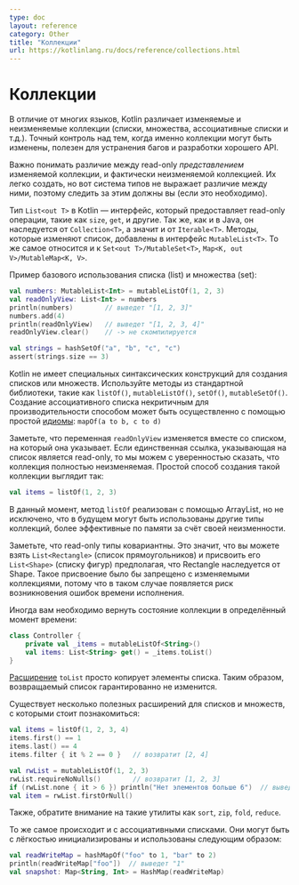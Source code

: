```yaml
---
type: doc
layout: reference
category: Other
title: "Коллекции"
url: https://kotlinlang.ru/docs/reference/collections.html
---
```


<!--# Collections-->
# Коллекции

<!--Unlike many languages, Kotlin distinguishes between mutable and immutable collections (lists, sets, maps, etc). 
Precise control over exactly when collections can be edited is useful for eliminating bugs, and for designing good APIs.

It is important to understand up front the difference between a read only _view_ of a mutable collection, 
and an actually immutable collection. Both are easy to create, but the type system doesn't express the difference, 
so keeping track of that (if it's relevant) is up to you.

The Kotlin `List<out T>` type is an interface that provides read only operations like `size`, `get` and so on. Like in Java, 
it inherits from `Collection<T>` and that in turn inherits from `Iterable<T>`. Methods that change the list are added by the 
`MutableList<T>` interface. This pattern holds also for `Set<out T>/MutableSet<T>` and `Map<K, out V>/MutableMap<K, V>`.

We can see basic usage of the list and set types below: -->
В отличие от многих языков, Kotlin различает изменяемые и неизменяемые коллекции (списки, множества, ассоциативные списки и т.д.).
Точный контроль над тем, когда именно коллекции могут быть изменены, полезен для устранения багов и разработки хорошего API.

Важно понимать различие между read-only _представлением_ изменяемой коллекции, и фактически неизменяемой коллекцией. 
Их легко создать, но вот система типов не выражает различие между ними, поэтому следить за этим должны вы (если это необходимо).

Тип `List<out T>` в Kotlin — интерфейс, который предоставляет read-only операции, такие как `size`, `get`, и другие. Так же, как и в Java, 
он наследуется от `Collection<T>`, а значит и от `Iterable<T>`. Методы, которые изменяют список, добавлены в интерфейс `MutableList<T>`.
То же самое относится и к `Set<out T>/MutableSet<T>`, `Map<K, out V>/MutableMap<K, V>`.

Пример базового использования списка (list) и множества (set):

``` kotlin
val numbers: MutableList<Int> = mutableListOf(1, 2, 3)
val readOnlyView: List<Int> = numbers
println(numbers)        // выведет "[1, 2, 3]"
numbers.add(4)
println(readOnlyView)   // выведет "[1, 2, 3, 4]"
readOnlyView.clear()    // -> не скомпилируется

val strings = hashSetOf("a", "b", "c", "c")
assert(strings.size == 3)
```

<!--Kotlin does not have dedicated syntax constructs for creating lists or sets. Use methods from the standard library, such as
`listOf()`, `mutableListOf()`, `setOf()`, `mutableSetOf()`.
Map creation in NOT performance-critical code can be accomplished with a simple [idiom](idioms.html#read-only-map): 
`mapOf(a to b, c to d)` -->
Kotlin не имеет специальных синтаксических конструкций для создания списков или множеств. Используйте методы из стандартной библиотеки,
такие как `listOf()`, `mutableListOf()`, `setOf()`, `mutableSetOf()`.
Создание ассоциативного списка некритичным для производительности способом может быть осуществленно с помощью простой [идиомы](idioms.html#Read-only-ассоциативный-список):
`mapOf(a to b, c to d)`

<!--Note that the `readOnlyView` variable points to the same list and changes as the underlying list changes. 
If the only references that exist to a list are of the read only variety, we can consider the collection fully immutable. 
A simple way to create such a collection is like this:-->
Заметьте, что переменная `readOnlyView` изменяется вместе со списком, на который она указывает. Если единственная ссылка, указывающая
на список является read-only, то мы можем с уверенностью сказать, что коллекция полностью неизменяемая.
Простой способ создания такой коллекции выглядит так:
``` kotlin
val items = listOf(1, 2, 3)
```

<!--Currently, the `listOf` method is implemented using an array list, but in future more memory-efficient fully immutable 
collection types could be returned that exploit the fact that they know they can't change.-->
В данный момент, метод `listOf` реализован с помощью ArrayList, но не исключено, что в будущем могут быть использованы другие типы коллекций, более эффективные по памяти за счёт своей неизменности.

<!--Note that the read only types are [covariant](generics.html#variance). That means, you can take a `List<Rectangle>` and assign 
it to `List<Shape>` assuming Rectangle inherits from Shape. This wouldn't be allowed with the mutable collection types because 
it would allow for failures at runtime.-->
Заметьте, что read-only типы ковариантны. Это значит, что вы можете взять `List<Rectangle>` (список прямоугольников) и присвоить его `List<Shape>` (списку фигур) предполагая, что Rectangle наследуется от Shape. Такое присвоение было бы запрещено с изменяемыми коллекциями, потому что в таком случае появляется риск возникновения ошибок времени исполнения.

<!--Sometimes you want to return to the caller a snapshot of a collection at a particular point in time, one that's guaranteed to not change:-->
Иногда вам необходимо вернуть состояние коллекции в определённый момент времени:

``` kotlin
class Controller {
    private val _items = mutableListOf<String>()
    val items: List<String> get() = _items.toList()
}
```

<!--The `toList` extension method just duplicates the lists items, thus, the returned list is guaranteed to never change.-->
[Расширение](extensions.html) `toList` просто копирует элементы списка. Таким образом, возвращаемый список гарантированно не изменится.

<!--There are various useful extension methods on lists and sets that are worth being familiar with:-->
Существует несколько полезных расширений для списков и множеств, с которыми стоит познакомиться:

``` kotlin
val items = listOf(1, 2, 3, 4)
items.first() == 1
items.last() == 4
items.filter { it % 2 == 0 }   // возвратит [2, 4]

val rwList = mutableListOf(1, 2, 3)
rwList.requireNoNulls()        // возвратит [1, 2, 3]
if (rwList.none { it > 6 }) println("Нет элементов больше 6")  // выведет "Нет элементов больше 6"
val item = rwList.firstOrNull()
```

<!--... as well as all the utilities you would expect such as sort, zip, fold, reduce and so on.-->
Также, обратите внимание на такие утилиты как `sort`, `zip`, `fold`, `reduce`.

<!--Maps follow the same pattern. They can be easily instantiated and accessed like this:-->
То же самое происходит и с ассоциативными списками. Они могут быть с лёгкостью инициализированы и использованы следующим образом:

``` kotlin
val readWriteMap = hashMapOf("foo" to 1, "bar" to 2)
println(readWriteMap["foo"])  // выведет "1"
val snapshot: Map<String, Int> = HashMap(readWriteMap)
```
